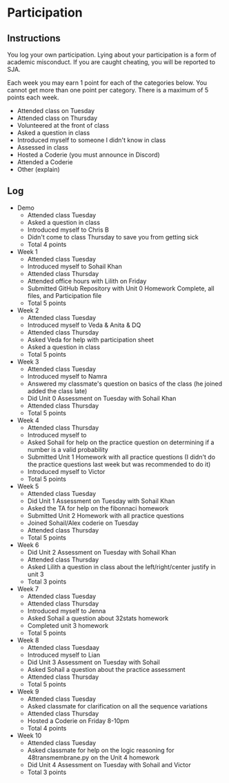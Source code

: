 Participation
=============

## Instructions ##

You log your own participation. Lying about your participation is a form of
academic misconduct. If you are caught cheating, you will be reported to SJA.

Each week you may earn 1 point for each of the categories below. You cannot get
more than one point per category. There is a maximum of 5 points each week.

+ Attended class on Tuesday
+ Attended class on Thursday
+ Volunteered at the front of class
+ Asked a question in class
+ Introduced myself to someone I didn't know in class
+ Assessed in class
+ Hosted a Coderie (you must announce in Discord)
+ Attended a Coderie
+ Other (explain)

## Log ##

- Demo
	+ Attended class Tuesday
	+ Asked a question in class
	+ Introduced myself to Chris B
	+ Didn't come to class Thursday to save you from getting sick
	+ Total 4 points
- Week 1
	+ Attended class Tuesday
	+ Introduced myself to Sohail Khan
	+ Attended class Thursday
	+ Attended office hours with Lilith on Friday
	+ Submitted GitHub Repository with Unit 0 Homework Complete, all files, and Participation file
	+ Total 5 points
- Week 2
	+ Attended class Tuesday
  	+ Introduced myself to Veda & Anita & DQ
  	+ Attended class Thursday
  	+ Asked Veda for help with participation sheet
   	+ Asked a question in class
  	+ Total 5 points
- Week 3
	+ Attended class Tuesday
  	+ Introduced myself to Namra
	+ Answered my classmate's question on basics of the class (he joined added the class late)
	+ Did Unit 0 Assessment on Tuesday with Sohail Khan
	+ Attended class Thursday
	+ Total 5 points
- Week 4
	+ Attended class Thursday
	+ Introduced myself to 
	+ Asked Sohail for help on the practice question on determining if a number is a valid probability
	+ Submitted Unit 1 Homework with all practice questions (I didn't do the practice questions last week but was recommended to do it)
	+ Introduced myself to Victor
	+ Total 5 points
- Week 5
	+ Attended class Tuesday
	+ Did Unit 1 Assessment on Tuesday with Sohail Khan
	+ Asked the TA for help on the fibonnaci homework
	+ Submitted Unit 2 Homework with all practice questions
	+ Joined Sohail/Alex coderie on Tuesday
	+ Attended class Thursday
	+ Total 5 points
- Week 6
	+ Did Unit 2 Assessment on Tuesday with Sohail Khan
	+ Attended class Thursday
	+ Asked Lilith a question in class about the left/right/center justify in unit 3 
	+ Total 3 points
- Week 7
	+ Attended class Tuesday
	+ Attended class Thursday
	+ Introduced myself to Jenna
	+ Asked Sohail a question about 32stats homework
	+ Completed unit 3 homework
	+ Total 5 points
- Week 8
	+ Attended class Tuesdaay
	+ Introduced myself to Lian
	+ Did Unit 3 Assessment on Tuesday with Sohail
	+ Asked Sohail a question about the practice assessment
	+ Attended class Thursday
	+ Total 5 points
- Week 9
	+ Attended class Tuesday
	+ Asked classmate for clarification on all the sequence variations
	+ Attended class Thursday
	+ Hosted a Coderie on Friday 8-10pm
	+ Total 4 points
- Week 10
	+ Attended class Tuesday
	+ Asked classmate for help on the logic reasoning for 48transmembrane.py on the Unit 4 homework
	+ Did Unit 4 Assessment on Tuesday with Sohail and Victor
	+ Total 3 points